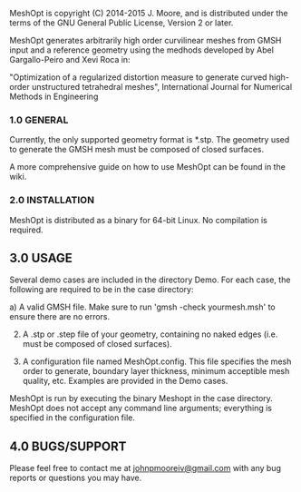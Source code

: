 MeshOpt is copyright (C) 2014-2015 J. Moore, and is distributed under the terms
of the GNU General Public License, Version 2 or later.

MeshOpt generates arbitrarily high order curvilinear meshes from GMSH input and
a reference geometry using the medhods developed by Abel Gargallo-Peiro and 
Xevi Roca in:

"Optimization of a regularized distortion measure to generate curved high-order unstructured tetrahedral meshes", International Journal for Numerical Methods in Engineering


### 1.0 GENERAL

Currently, the only supported geometry format is *.stp. The geometry used to 
generate the GMSH mesh must be composed of closed surfaces. 

A more comprehensive guide on how to use MeshOpt can be found in the wiki.


### 2.0 INSTALLATION
MeshOpt is distributed as a binary for 64-bit Linux. No compilation is required.

## 3.0 USAGE
Several demo cases are included in the directory Demo. For each case, the 
following are required to be in the case directory:

a) A valid GMSH file. Make sure to run 'gmsh -check yourmesh.msh' to ensure 
   there are no errors.

2) A .stp or .step file of your geometry, containing no naked edges 
   (i.e. must be composed of closed surfaces).

3) A configuration file named MeshOpt.config. This file specifies the mesh 
   order to generate, boundary layer thickness, minimum acceptible mesh quality,
   etc. Examples are provided in the Demo cases. 

MeshOpt is run by executing the binary Meshopt in the case directory. MeshOpt 
does not accept any command line arguments; everything is specified in the 
configuration file.

## 4.0 BUGS/SUPPORT
Please feel free to contact me at johnpmooreiv@gmail.com with any bug reports 
or questions you may have.

